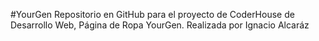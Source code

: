 #YourGen
Repositorio en GitHub para el proyecto de CoderHouse de Desarrollo Web, Página de Ropa YourGen. Realizada por Ignacio Alcaráz
